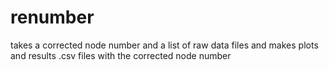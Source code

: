 # renumber
 takes a corrected node number and a list of raw data files and makes plots and results .csv files with the corrected node number
